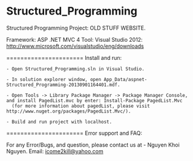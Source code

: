 Structured_Programming
======================

Structured Programming Project: OLD STUFF WEBSITE.

Framework: ASP .NET MVC 4
Tool: Visual Studio 2012: http://www.microsoft.com/visualstudio/eng/downloads

======================
Install and run:

	- Open Structured_Programming.sln in Visual Studio.

	- In solution explorer window, open App_Data/aspnet-Structured_Programming-20130901164401.mdf.

	- Open Tools -> Library Package Manager -> Package Manager Console, and install PagedList.mvc by enter: Install-Package PagedList.Mvc
	  (for more information about pagedList, please visit http://www.nuget.org/packages/PagedList.Mvc/).
	  
	- Build and run project with localhost.


======================
Error support and FAQ:

For any Error/Bugs, and question, please contact us at
	- Nguyen Khoi Nguyen. Email: icome2kill@yahoo.com